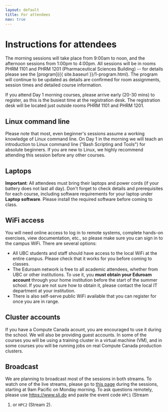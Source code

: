 ```yaml
---
layout: default
title: For attendees
nav: true
---
```


# Instructions for attendees

The morning sessions will take place from 9:00am to noon, and the afternoon sessions from 1:00pm to
4:00pm. All sessions will be in rooms PHRM 1101 and PHRM 1201 (Pharmaceutical Sciences Building)
-- for details please see the [program]({{ site.baseurl }}/1-program.html). The program will continue to
be updated as details are confirmed for room assignments, session times and detailed course information.

If you attend Day 1 morning courses, please arrive early (20-30 mins) to register, as this is the busiest
time at the registration desk. The registration desk will be located just outside rooms PHRM 1101 and
PHRM 1201.

## Linux command line

Please note that most, even beginner's sessions assume a working knowledge of Linux command line. On Day
1 in the morning we will teach an introduction to Linux command line ("Bash Scripting and Tools") for
absolute beginners. If you are new to Linux, we highly recommend attending this session before any other
courses.

## Laptops

**Important**: All attendees must bring their laptops and power cords (if your battery does not last all
day). Don't forget to check details and prerequisites for each course, including software requirements
for your laptop under **Laptop software**. Please install the required software before coming to class.

## WiFi access

You will need online access to log in to remote systems, complete hands-on exercises, view documentation,
etc., so please make sure you can sign in to the campus WiFi. There are several options:

- All UBC students and staff should have access to the local WiFi at the entire campus. Please check that
  it works for you before coming to classes.
- The Eduroam network is free to all academic attendees, whether from UBC or other institutions. To use
  it, you **must obtain your Eduroam account** through your home institution before the start of the
  summer school. If you are not sure how to obtain it, please contact the local IT department at your
  institution.
- There is also self-serve public WiFi available that you can register for once you are in range.

## Cluster accounts

If you have a Compute Canada acount, you are encouraged to use it during the school. We will also be
providing guest accounts. In some of the courses you will be using a training cluster in a virtual
machine (VM), and in some courses you will be running jobs on real Compute Canada production clusters.

## Broadcast

We are planning to broadcast most of the sessions in both streams. To watch one of the live streams,
please go to <a href="https://mediasite.audiovisual.ubc.ca/Mediasite/Channel/ubc-arc-2019"
target="_blank">this page</a> during the sessions, starting at 9am Pacific on Monday morning. To ask
questions remotely, please use <a href="https://www.sli.do" target="_blank">https://www.sli.do</a> and
paste the event code `HPC1` (Stream
1) or `HPC2` (Stream 2).


<!--  -->
<!-- This will take viewers to the landing page where they may view either of the 2 livestreams. -->

